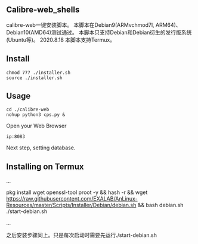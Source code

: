## Calibre-web_shells

calibre-web一键安装脚本。
本脚本在Debian9(ARMvchmod7l, ARM64)、Debian10(AMD64)测试通过。
本脚本只支持Debian和Debian衍生的发行版系统(Ubuntu等)。
2020.8.18 本脚本支持Termux。

## Install

```
chmod 777 ./installer.sh
source ./installer.sh
```

## Usage
```
cd ./calibre-web
nohup python3 cps.py &
```                
    
Open your Web Browser
 ```
 ip:8083
 ```
 Next step, setting database.

## Installing on Termux
...

pkg install wget openssl-tool proot -y && hash -r && wget https://raw.githubusercontent.com/EXALAB/AnLinux-Resources/master/Scripts/Installer/Debian/debian.sh && bash debian.sh
./start-debian.sh

...



之后安装步骤同上。只是每次启动时需要先运行./start-debian.sh

